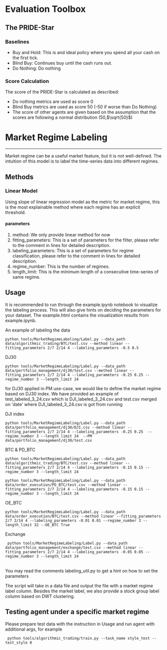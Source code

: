 # Evaluation Toolbox

## The PRIDE-Star

### Baselines
- Buy and Hold: This is and ideal policy where you spend all your cash on the first tick.
- Blind Buy: Continues buy until the cash runs out.
- Do Nothing: Do nothing

### Score Calculation
The score of the PRIDE-Star is calculated as described:
- Do nothing metrics are used as score 0
- Blind Buy metrics are used as score 50 (-50 if worse than Do Nothing)
- The score of other agents are given based on the assumption that the scores are following a normal distribution (50,$\sqrt{50}$)

# Market Regime Labeling

***
Market regime can be a useful market feature, but it is not well-defined. The intuition of this model is to label the time-series data
into different regimes. 


## Methods

### Linear Model
Using slope of linear regression model as the metric for market regime, this is the most explainable
method where each regime has an explicit threshold.

#### parameters 
1. method: We only provide linear method for now
2. fitting_parameters: This is a set of parameters for the filter, please refer to the comment in lines for detailed description.
3. labeling_parameters: This is a set of parameters for regime classification, please refer to the comment in lines for detailed description.
4. regime_number: This is the number of regimes.
5. length_limit: This is the minimum length of a consecutive time-series of same regime. 

## Usage

It is recommended to run through the example.ipynb notebook to visualize the labeling process. This will also give hints on
deciding the parameters for your dataset. The example.html contains the visualization results from example.ipynb.

An example of labeling the data
<br />
   ```
   python tools/MarketRegimeLabeling/Label.py --data_path data/algorithmic_trading/BTC/test.csv --method linear --fitting_parameters 2/7 2/14 4 --labeling_parameters -0.5 0.5
   ```

DJ30
    
    python tools/MarketRegimeLabeling/Label.py --data_path data/portfolio_management/dj30/test.csv --method linear --fitting_parameters 2/7 2/14 4 --labeling_parameters -0.25 0.25 --regime_number 3 --length_limit 24
    
for DJ30 applied in PM use-case, we would like to define the market regime based on DJ30 index. We have provided an example of
test_labeled_3_24.csv which is DJI_labeled_3_24.csv and test.csv merged on 'date' where  DJI_labeled_3_24.csv is got from running 

DJI index
   ```
   python tools/MarketRegimeLabeling/Label.py --data_path  data/portfolio_management/dj30/DJI.csv --method linear --fitting_parameters 2/7 2/14 4 --labeling_parameters -0.25 0.25  --regime_number 3 --length_limit 24  --PM data/portfolio_management/dj30/test.csv
   ```

BTC & PD_BTC

    python tools/MarketRegimeLabeling/Label.py --data_path data/algorithmic_trading/BTC/test.csv --method linear --fitting_parameters 2/7 2/14 4 --labeling_parameters -0.15 0.15 --regime_number 3 --length_limit 24

    python tools/MarketRegimeLabeling/Label.py --data_path data/order_execution/PD_BTC/test.csv --method linear --fitting_parameters 2/7 2/14 4 --labeling_parameters -0.15 0.15 --regime_number 3 --length_limit 24

OE_BTC

    python tools/MarketRegimeLabeling/Label.py --data_path data/order_execution/BTC/test.csv --method linear --fitting_parameters 2/7 2/14 4 --labeling_parameters -0.01 0.01 --regime_number 3 --length_limit 32 --OE_BTC True

Exchange

     python tools/MarketRegimeLabeling/Label.py --data_path data/portfolio_management/exchange/test.csv --method linear --fitting_parameters 2/7 2/14 4 --labeling_parameters -0.05 0.05 --regime_number 3 --length_limit 24


<br />
You may read the comments labeling_util.py to get a hint on how to set the parameters

The script will take in a data file and output the file with a market regime label column. Besides the market label, we also provide a stock group label column based on DWT clustering.

## Testing agent under a specific market regime

Please prepare test data with the instruction in Usage and run agent with additional args, for example

```
 python tools/algorithmic_trading/train.py --task_name style_test --test_style 0
```